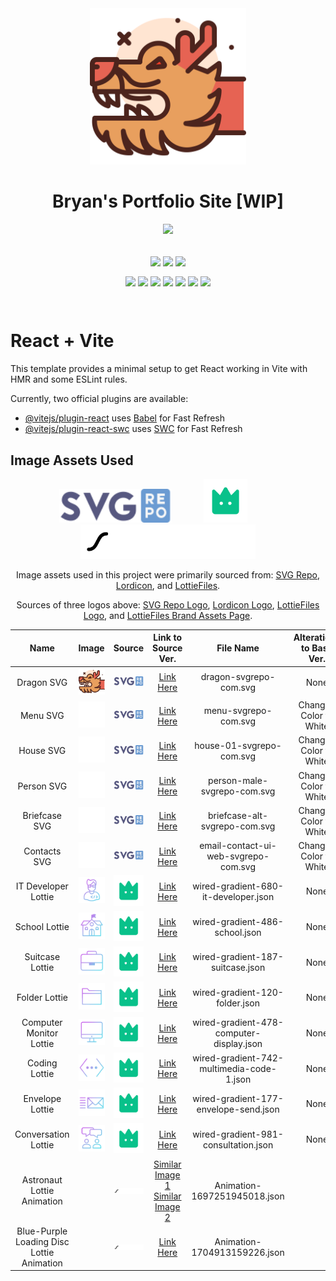 <div align="center">
    <img src="./public/dragon-svgrepo-com.svg" width="250px" />
    <h1>Bryan's Portfolio Site [WIP]</h1>
    <img src="https://skillicons.dev/icons?i=html,css,js,react,tailwind,vite,vercel&theme=dark" />
    <br />
    <br />
    <p>
        <img align="center" src="https://img.shields.io/badge/Build-Passing-54B848?style=flat&logo=checkmarx&logoColor=white" />
        <img align="center" src="https://img.shields.io/badge/Coded/Designed_By-Bryan_Li-003648?style=flat&logo=codementor&logoColor=white" />
        <img align="center" src="https://img.shields.io/badge/Project_Status-In_Progress-D87D4A?style=flat&logo=githubsponsors&logoColor=white" />
    </p>
    <p>
        <img align="center" src="https://img.shields.io/badge/Vite-v4.5.1-646CFF?style=flat&logo=vite&logoColor=white" />
        <img align="center" src="https://img.shields.io/badge/PostCSS-v8.4.29-DD3A0A?style=flat&logo=postcss&logoColor=white" />
        <img align="center" src="https://img.shields.io/badge/React-v18.2.0-blue?style=flat&logo=react&logoColor=white" />
        <img align="center" src="https://img.shields.io/badge/Tailwind_CSS-v3.3.3-06B6D4?style=flat&logo=tailwindcss&logoColor=white" />
        <img align="center" src="https://img.shields.io/badge/Wouter-v2.11.0-black?style=flat" />
        <img align="center" src="https://img.shields.io/badge/ESLint-v8.48.0-4B32C3?style=flat&logo=eslint&logoColor=white" />
        <img align="center" src="https://img.shields.io/badge/Autoprefixer-v10.4.15-DD3735?style=flat&logo=autoprefixer&logoColor=white" />
    </p>
</div>
<br>



# React + Vite

This template provides a minimal setup to get React working in Vite with HMR and some ESLint rules.

Currently, two official plugins are available:

- [@vitejs/plugin-react](https://github.com/vitejs/vite-plugin-react/blob/main/packages/plugin-react/README.md) uses [Babel](https://babeljs.io/) for Fast Refresh
- [@vitejs/plugin-react-swc](https://github.com/vitejs/vite-plugin-react-swc) uses [SWC](https://swc.rs/) for Fast Refresh



## Image Assets Used
<p align="center">
    <img src="./readme-only-assets/svgrepo-logo.svg" width="180px" />
    &nbsp; &nbsp; &nbsp; &nbsp; &nbsp; &nbsp; 
    <img src="./readme-only-assets/lordicon-mobile.svg" width="70px" />
    &nbsp; &nbsp; &nbsp; &nbsp; &nbsp; &nbsp;
    <img src="./readme-only-assets/lottie-files-logo.png" width="280px">
</p>    
<p align="center">
    Image assets used in this project were primarily sourced from: 
    <a href="https://www.svgrepo.com/">SVG Repo</a>,
    <a href="https://lordicon.com/">Lordicon</a>, and
    <a href="https://lottiefiles.com/">LottieFiles</a>.
</p>
<p align="center">
    Sources of three logos above:
    <a href="https://www.svgrepo.com/logo.svg">SVG Repo Logo</a>,
    <a href="https://lordicon.com/assets/svg/main/lordicon-mobile.svg">Lordicon Logo</a>,
    <a href="https://drive.google.com/drive/folders/1i1cbnzIR02sMWpUh2xGKyESfazt4_4T8">LottieFiles Logo</a>, and
    <a href="https://lottiefiles.com/brand-assets">LottieFiles Brand Assets Page</a>.
</p>

| Name | Image |  Source | Link to Source Ver. | File Name | Alterations to Base Ver. |
| :----: | :----: | :---------: | :------------: | :--------------------------: | :----------------------------: |
| Dragon SVG | <img src="./public/dragon-svgrepo-com.svg" width="100px" /> | <img src="./readme-only-assets/svgrepo-logo.svg" width="75px" /> | <a href="https://www.svgrepo.com/svg/317411/dragon">Link Here</a> | dragon-svgrepo-com.svg | None |
| Menu SVG| <img src="./src/assets/navbar-assets/menu-svgrepo-com.svg" width="80px" /> | <img src="./readme-only-assets/svgrepo-logo.svg" width="75px" /> | <a href="https://www.svgrepo.com/svg/532195/menu">Link Here</a> | menu-svgrepo-com.svg | Changed Color to White |
| House SVG | <img src="./src/assets/navbar-assets/house-01-svgrepo-com.svg" width="80px" /> | <img src="./readme-only-assets/svgrepo-logo.svg" width="75px" /> | <a href="https://www.svgrepo.com/svg/511018/house-01">Link Here</a> | house-01-svgrepo-com.svg | Changed Color to White |
| Person SVG | <img src="./src/assets/navbar-assets/person-male-svgrepo-com.svg" width="80px" /> | <img src="./readme-only-assets/svgrepo-logo.svg" width="75px" /> | <a href="https://www.svgrepo.com/svg/447734/person-male">Link Here</a> | person-male-svgrepo-com.svg | Changed Color to White |
| Briefcase SVG| <img src="./src/assets/navbar-assets/briefcase-alt-svgrepo-com.svg" width="80px" /> | <img src="./readme-only-assets/svgrepo-logo.svg" width="75px" /> | <a href="https://www.svgrepo.com/svg/533408/briefcase-alt">Link Here</a> | briefcase-alt-svgrepo-com.svg | Changed Color to White |
| Contacts SVG | <img src="./src/assets/navbar-assets/email-contact-ui-web-svgrepo-com.svg" width="80px" /> | <img src="./readme-only-assets/svgrepo-logo.svg" width="75px" /> | <a href="https://www.svgrepo.com/svg/491800/email-contact-ui-web">Link Here</a> | email-contact-ui-web-svgrepo-com.svg | Changed Color to White |
| IT Developer Lottie | <img src="./readme-only-assets/wired-gradient-680-it-developer.gif" width="80px" /> | <img src="./readme-only-assets/lordicon-mobile.svg" width="50px" /> | <a href="https://lordicon.com/icons/wired/gradient/680-it-developer">Link Here</a> | wired-gradient-680-it-developer.json | None |
| School Lottie | <img src="./readme-only-assets/wired-gradient-486-school.gif" width="80px" /> | <img src="./readme-only-assets/lordicon-mobile.svg" width="50px" /> | <a href="https://lordicon.com/icons/wired/gradient/486-school">Link Here</a> | wired-gradient-486-school.json | None |
| Suitcase Lottie | <img src="./readme-only-assets/wired-gradient-187-suitcase.gif" width="80px" /> | <img src="./readme-only-assets/lordicon-mobile.svg" width="50px" /> | <a href="https://lordicon.com/icons/wired/gradient/187-suitcase">Link Here</a> | wired-gradient-187-suitcase.json | None |
| Folder Lottie | <img src="./readme-only-assets/wired-gradient-120-folder.gif" width="80px" /> | <img src="./readme-only-assets/lordicon-mobile.svg" width="50px" /> | <a href="https://lordicon.com/icons/wired/gradient/120-folder">Link Here</a> | wired-gradient-120-folder.json | None |
| Computer Monitor Lottie | <img src="./readme-only-assets/wired-gradient-478-computer-display.gif" width="80px" /> | <img src="./readme-only-assets/lordicon-mobile.svg" width="50px" /> | <a href="https://lordicon.com/icons/wired/gradient/478-computer-display">Link Here</a> | wired-gradient-478-computer-display.json | None |
| Coding Lottie | <img src="./readme-only-assets/wired-gradient-742-code.gif" width="80px" /> | <img src="./readme-only-assets/lordicon-mobile.svg" width="50px" /> | <a href="https://lordicon.com/icons/wired/gradient/742-code">Link Here</a> | wired-gradient-742-multimedia-code-1.json | None |
| Envelope Lottie | <img src="./readme-only-assets/wired-gradient-177-envelope-send.gif" width="80px" /> | <img src="./readme-only-assets/lordicon-mobile.svg" width="50px" /> | <a href="https://lordicon.com/icons/wired/gradient/177-envelope-send">Link Here</a> | wired-gradient-177-envelope-send.json | None |
| Conversation Lottie | <img src="./readme-only-assets/wired-gradient-981-consultation.gif" width="80px" /> | <img src="./readme-only-assets/lordicon-mobile.svg" width="50px" /> | <a href="https://lordicon.com/icons/wired/gradient/981-consultation">Link Here</a> | wired-gradient-981-consultation.json | None |
| Astronaut Lottie Animation | | <img src="./readme-only-assets/lottie-files-logo.png" width="180px"> | <a href="https://lottiefiles.com/animations/cute-astronaut-operating-laptop-rxBJyz07Vw"> Similar Image 1 </a><br><a href="https://lottiefiles.com/animations/astronaut-on-laptop-fOzMUFQcka"> Similar Image 2 </a> | Animation-1697251945018.json | |
| Blue-Purple Loading Disc Lottie Animation | | <img src="./readme-only-assets/lottie-files-logo.png" width="180px"> | <a href="https://lottiefiles.com/animations/loading-disc-ua9XQSY0gR"> Link Here</a> | Animation-1704913159226.json | |
